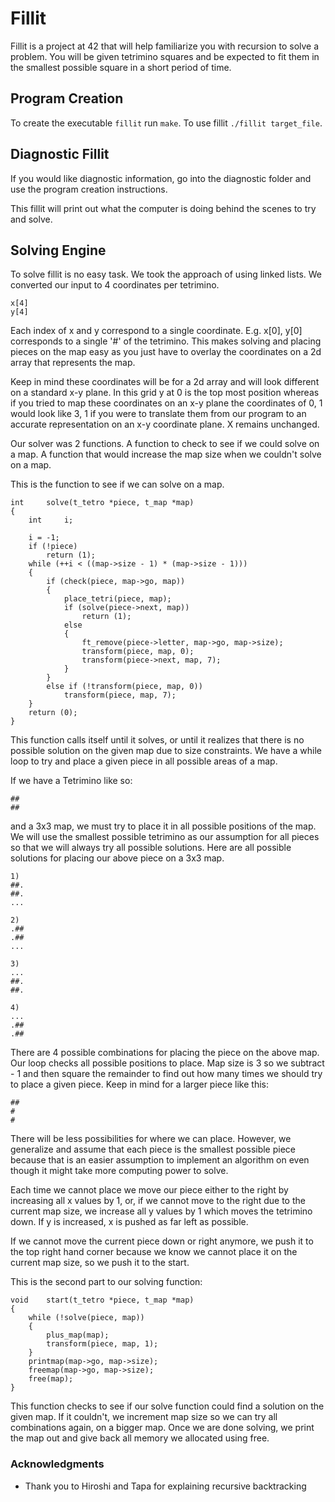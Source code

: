 # Fillit

Fillit is a project at 42 that will help familiarize you with recursion to solve a problem. You will be given tetrimino squares and be expected to fit them in the smallest possible square in a short period of time.

## Program Creation

To create the executable `fillit` run `make`. To use fillit `./fillit target_file`.

## Diagnostic Fillit

If you would like diagnostic information, go into the diagnostic folder and use the program creation instructions.

This fillit will print out what the computer is doing behind the scenes to try and solve.

## Solving Engine

To solve fillit is no easy task. We took the approach of using linked lists. We converted our input to 4 coordinates per tetrimino.
```
x[4]
y[4]
```
Each index of x and y correspond to a single coordinate. E.g. x[0], y[0] corresponds to a single '#' of the tetrimino. This makes solving and placing pieces on the map easy as you just have to overlay the coordinates on a 2d array that represents the map.

Keep in mind these coordinates will be for a 2d array and will look different on a standard x-y plane. In this grid y at 0 is the top most position whereas if you tried to map these coordinates on an x-y plane the coordinates of 0, 1 would look like 3, 1 if you were to translate them from our program to an accurate representation on an x-y coordinate plane. X remains unchanged.

Our solver was 2 functions. A function to check to see if we could solve on a map. A function that would increase the map size when we couldn't solve on a map.

This is the function to see if we can solve on a map.
```
int		solve(t_tetro *piece, t_map *map)
{
	int		i;

	i = -1;
	if (!piece)
		return (1);
	while (++i < ((map->size - 1) * (map->size - 1)))
	{
		if (check(piece, map->go, map))
		{
			place_tetri(piece, map);
			if (solve(piece->next, map))
				return (1);
			else
			{
				ft_remove(piece->letter, map->go, map->size);
				transform(piece, map, 0);
				transform(piece->next, map, 7);
			}
		}
		else if (!transform(piece, map, 0))
			transform(piece, map, 7);
	}
	return (0);
}
```

This function calls itself until it solves, or until it realizes that there is no possible solution on the given map due to size constraints. We have a while loop to try and place a given piece in all possible areas of a map.

If we have a Tetrimino like so:

```
##
##
```

and a 3x3 map, we must try to place it in all possible positions of the map. We will use the smallest possible tetrimino as our assumption for all pieces so that we will always try all possible solutions. Here are all possible solutions for placing our above piece on a 3x3 map.

```
1)
##.
##.
...

2)
.##
.##
...

3)
...
##.
##.

4)
...
.##
.##
```
There are 4 possible combinations for placing the piece on the above map. Our loop checks all possible positions to place. Map size is 3 so we subtract - 1 and then square the remainder to find out how many times we should try to place a given piece. Keep in mind for a larger piece like this:
```
##
#
#
```
There will be less possibilities for where we can place. However, we generalize and assume that each piece is the smallest possible piece because that is an easier assumption to implement an algorithm on even though it might take more computing power to solve.

Each time we cannot place we move our piece either to the right by increasing all x values by 1, or, if we cannot move to the right due to the current map size, we increase all y values by 1 which moves the tetrimino down. If y is increased, x is pushed as far left as possible.

If we cannot move the current piece down or right anymore, we push it to the top right hand corner because we know we cannot place it on the current map size, so we push it to the start.

This is the second part to our solving function:
```
void	start(t_tetro *piece, t_map *map)
{
	while (!solve(piece, map))
	{
		plus_map(map);
		transform(piece, map, 1);
	}
	printmap(map->go, map->size);
	freemap(map->go, map->size);
	free(map);
}
```
This function checks to see if our solve function could find a solution on the given map. If it couldn't, we increment map size so we can try all combinations again, on a bigger map. Once we are done solving, we print the map out and give back all memory we allocated using free.

### Acknowledgments

* Thank you to Hiroshi and Tapa for explaining recursive backtracking
